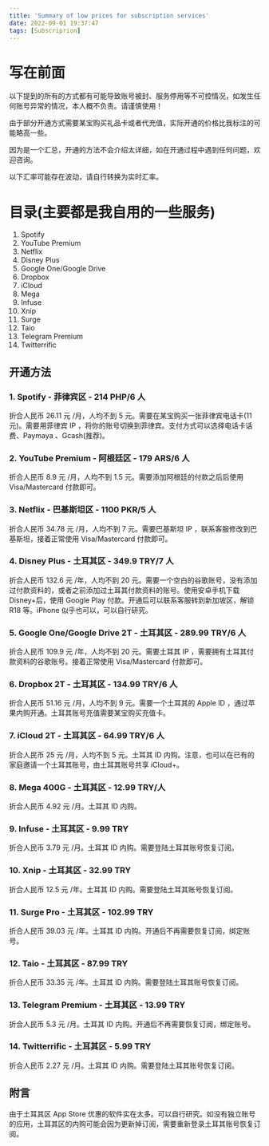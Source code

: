 ```yaml
---
title: 'Summary of low prices for subscription services'
date: 2022-09-01 19:37:47
tags: [Subscriprion]
---
```

# 写在前面

以下提到的所有的方式都有可能导致账号被封、服务停用等不可控情况，如发生任何账号异常的情况，本人概不负责。请谨慎使用！


由于部分开通方式需要某宝购买礼品卡或者代充值，实际开通的价格比我标注的可能略高一些。


因为是一个汇总，开通的方法不会介绍太详细，如在开通过程中遇到任何问题，欢迎咨询。


以下汇率可能存在波动，请自行转换为实时汇率。

# 目录(主要都是我自用的一些服务)

1. Spotify
2. YouTube Premium
3. Netflix
4. Disney Plus
5. Google One/Google Drive
6. Dropbox
7. iCloud
8. Mega
9. Infuse
10. Xnip
11. Surge
12. Taio
13. Telegram Premium
14. Twitterrific

## 开通方法

### 1. Spotify - 菲律宾区 - 214 PHP/6 人

折合人民币 26.11 元 /月，人均不到 5 元。需要在某宝购买一张菲律宾电话卡(11 元)。需要用菲律宾 IP ，将你的账号切换到菲律宾。支付方式可以选择电话卡话费、Paymaya 、Gcash(推荐)。



### 2. YouTube Premium - 阿根廷区 - 179 ARS/6 人

折合人民币 8.9 元 /月，人均不到 1.5 元。需要添加阿根廷的付款之后后使用 Visa/Mastercard 付款即可。



### 3. Netflix - 巴基斯坦区 - 1100 PKR/5 人

折合人民币 34.78 元 /月，人均不到 7 元。需要巴基斯坦 IP ，联系客服修改到巴基斯坦，接着正常使用 Visa/Mastercard 付款即可。



### 4. Disney Plus - 土耳其区 - 349.9 TRY/7 人

折合人民币 132.6 元 /年，人均不到 20 元。需要一个空白的谷歌账号，没有添加过付款资料的，或者之前添加过土耳其付款资料的账号。使用安卓手机下载 Disney+后，使用 Google Play 付款。开通后可以联系客服转到新加坡区，解锁 R18 等。iPhone 似乎也可以，可以自行研究。



### 5. Google One/Google Drive 2T - 土耳其区 - 289.99 TRY/6 人

折合人民币 109.9 元 /年，人均不到 20 元。需要土耳其 IP ，需要拥有土耳其付款资料的谷歌账号。接着正常使用 Visa/Mastercard 付款即可。



### 6. Dropbox 2T - 土耳其区 -  134.99 TRY/6 人

折合人民币 51.16 元 /月，人均不到 9 元。需要一个土耳其的 Apple ID ，通过苹果内购开通。土耳其账号充值需要某宝购买充值卡。



### 7. iCloud 2T - 土耳其区 - 64.99 TRY/6 人

折合人民币 25 元 /月，人均不到 5 元。土耳其 ID 内购。注意，也可以在已有的家庭邀请一个土耳其账号，由土耳其账号共享 iCloud+。



### 8. Mega 400G - 土耳其区 - 12.99 TRY/人

折合人民币 4.92 元 /月。土耳其 ID 内购。



### 9. Infuse - 土耳其区 - 9.99 TRY

折合人民币 3.79 元 /月。土耳其 ID 内购。需要登陆土耳其账号恢复订阅。



### 10. Xnip - 土耳其区 - 32.99 TRY

折合人民币 12.5 元 /年。土耳其 ID 内购。需要登陆土耳其账号恢复订阅。



### 11. Surge Pro - 土耳其区 - 102.99 TRY

折合人民币 39.03 元 /年。土耳其 ID 内购。开通后不再需要恢复订阅，绑定账号。



### 12. Taio - 土耳其区 - 87.99 TRY

折合人民币 33.35 元 /年。土耳其 ID 内购。需要登陆土耳其账号恢复订阅。



### 13. Telegram Premium - 土耳其区 - 13.99 TRY

折合人民币 5.3 元 /月。土耳其 ID 内购。开通后不再需要恢复订阅，绑定账号。



### 14. Twitterrific - 土耳其区 - 5.99 TRY

折合人民币 2.27 元 /月。土耳其 ID 内购。需要登陆土耳其账号恢复订阅。



## 附言

由于土耳其区 App Store 优惠的软件实在太多。可以自行研究。如没有独立账号的应用，土耳其区的内购可能会因为更新掉订阅，需要重新登录土耳其账号恢复订阅。